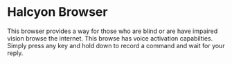 # Halcyon Browser

This browser provides a way for those who are blind or are have impaired vision browse the internet. This browse has voice activation capabilties. Simply press any key and hold down to record a command and wait for your reply.
